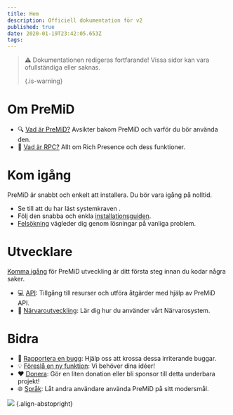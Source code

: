 ```yaml
---
title: Hem
description: Officiell dokumentation för v2
published: true
date: 2020-01-19T23:42:05.653Z
tags:
---
```


> :warning: Dokumentationen redigeras fortfarande! Vissa sidor kan vara ofullständiga eller saknas. 
> 
> {.is-warning}

# Om PreMiD
- :mag: [Vad är PreMiD?](/about) Avsikter bakom PreMiD och varför du bör använda den.
- :link: [Vad är RPC?](https://discordapp.com/rich-presence) Allt om Rich Presence och dess funktioner.

# Kom igång

PreMiD är snabbt och enkelt att installera. Du bör vara igång på nolltid.

- Se till att du har läst systemkraven [](/install/requirements).
- Följ den snabba och enkla [installationsguiden](/install).
- [Felsökning](/troubleshooting) vägleder dig genom lösningar på vanliga problem.

# Utvecklare

[Komma igång](/dev) för PreMiD utveckling är ditt första steg innan du kodar några saker.

- :computer: [API](/dev/api): Tillgång till resurser och utföra åtgärder med hjälp av PreMiD API.
- :wrench: [Närvaroutveckling](/dev/presence): Lär dig hur du använder vårt Närvarosystem.

# Bidra
- :bug: [Rapportera en bugg](https://github.com/PreMiD): Hjälp oss att krossa dessa irriterande buggar.
- :bulb: [Föreslå en ny funktion](https://discord.gg/premid): Vi behöver dina idéer!
- :heart: [Donera](https://www.patreon.com/Timeraa): Gör en liten donation eller bli sponsor till detta underbara projekt!
- :globe_with_meridians: [Språk](https://translate.premid.app): Låt andra användare använda PreMiD på sitt modersmål.

![](https://beta.premid.app/img/logo.2b414dc2.gif) {.align-abstopright}